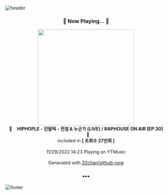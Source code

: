 ![header](https://capsule-render.vercel.app/api?type=wave&height=170&section=header&text=Hi.%20I'm%20SHIFT&fontColor=090707&fontAlignX=45&fontAlignY=65&fontSize=100)

<h3 align="center">🎵 Now Playing... 🎵</h3>
<p align="center">
  <a href="https://music.youtube.com/watch?v=0KdNgiSLh7w">
    <img width="300" src="https://i.ytimg.com/vi/0KdNgiSLh7w/sddefault.jpg?sqp=-oaymwEWCJADEOEBIAQqCghqEJQEGHgg6AJIWg&rs">
  </a>
  <br>
  🎵&nbsp&nbsp&nbsp <b>HIPHOPLE - 던말릭 - 전염 & 누군가 (LIVE) / RAPHOUSE ON AIR [EP.30]</b> &nbsp&nbsp&nbsp🎵
  <br>
  included in <b>[ 조회수 27만회 ]</b>
  
  <br />
  <br />
  11/29/2022 14:23 Playing on YTMusic
  <br />
  <br />
  Generated with <a href="https://github.com/20chan/github-now">20chan/github-now</a>
</p>

<h3 align="center">•••</h3>

![footer](https://capsule-render.vercel.app/api?type=wave&height=150&section=footer)
